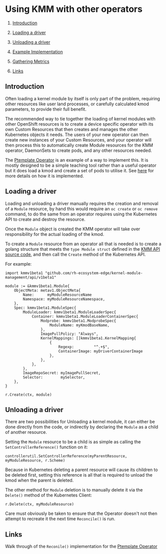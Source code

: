 # Using KMM with other operators

1. [Introduction](#introduction)

2. [Loading a driver](#loading-a-driver)

3. [Unloading a driver](#unloading-a-driver)

4. [Example Implementation](ptemplate-implementation.md)

5. [Gathering Metrics](observability.md)

6. [Links](#links)

## Introduction

Often loading a kernel module by itself is only part of the problem, requiring other resources like user land processes, or carefully calculated kmod parameters, to provide their full benefit.

The recommended way to tie together the loading of kernel modules with other OpenShift resources is to create a device specific operator with its own Custom Resources that then creates and manages the other Kubernetes objects it needs. The users of your new operator can then create new instances of your Custom Resources, and your operator will then process this to automatically create Module resources for the KMM operator, DaemonSets to create pods, and any other resources needed.

The [Ptemplate Operator](../src/ptemplate-operator) is an example of a way to implement this. It is mostly designed to be a simple teaching tool rather than a useful operator but it does load a kmod and create a set of pods to utilise it. See [here](ptemplate-implementation.md) for more details on how it is implemented.

## Loading a driver

Loading and unloading a driver manually requires the creation and removal of a `Module` resource, by hand this would require an `oc create` or `oc remove` command, to do the same from an operator requires using the Kubernetes API to create and destroy the resource.

Once the `Module` object is created the KMM operator will take over responsibility for the actual loading of the kmod.

To create a `Module` resource from an operator all that is needed is to create a golang structure that meets the `type Module struct` defined in the [KMM API source code](https://github.com/rh-ecosystem-edge/kernel-module-management/blob/main/api/v1beta1/module_types.go), and then call the `Create` method of the Kubernetes API.

For example:

```golang
import kmmv1beta1 "github.com/rh-ecosystem-edge/kernel-module-management/api/v1beta1"

module := &kmmv1beta1.Module{
    ObjectMeta: metav1.ObjectMeta{
        Name:      myModuleResourceName
        Namespace: myModuleResourceNamespace,
    },
    Spec: kmmv1beta1.ModuleSpec{
        ModuleLoader: kmmv1beta1.ModuleLoaderSpec{
            Container: kmmv1beta1.ModuleLoaderContainerSpec{
                Modprobe: kmmv1beta1.ModprobeSpec{
                    ModuleName: myKmodBaseName,
                },
                ImagePullPolicy: "Always",
                KernelMappings: []kmmv1beta1.KernelMapping{
                    {
                        Regexp:         "^.+$",
                        ContainerImage: myDriverContainerImage
                    },
                },
            },
        },
        ImageRepoSecret: myImagePullSecret,
        Selector:        mySelector,
    },
}

r.Create(ctx, module)
```

## Unloading a driver

There are two possibilities for Unloading a kernel module, it can either be done directly from the code, or indirectly by declaring the `Module` as a child of another resource.

Setting the `Module` resource to be a child is as simple as calling the `SetControllerReference()` function on it:

```golang
controllerutil.SetControllerReference(myParentResource, myModuleResource, r.Scheme)
```

Because in Kubernetes deleting a parent resource will cause its children to be deleted first, setting this reference is all that is required to unload the kmod when the parent is deleted.

The other method for `Module` deletion is to manually delete it via the `Delete()` method of the Kubernetes Client:

```golang
r.Delete(ctx, myModuleResource)
```

Care must obviously be taken to ensure that the Operator doesn't not then attempt to recreate it the next time `Reconcile()` is run.

## Links

Walk through of the `Reconile()` implementation for the [Ptemplate Operator](../src/ptemplate-operator)
